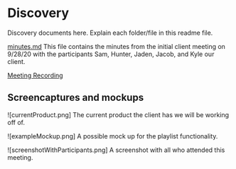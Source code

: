 # Discovery

Discovery documents here. Explain each folder/file in this readme file.

[minutes.md](https://github.com/Line98Dev/offline-video-editing/blob/master/Discovery/minutes.md)
This file contains the minutes from the initial client meeting on 9/28/20 with the participants Sam, Hunter, Jaden, Jacob, and Kyle our client.

[Meeting Recording](https://www.youtube.com/watch?v=bu4LvMxpW0w)

## Screencaptures and mockups

![currentProduct.png] The current product the client has we will be working off of.

![exampleMockup.png] A possible mock up for the playlist functionality.

![screenshotWithParticipants.png] A screenshot with all who attended this meeting.
